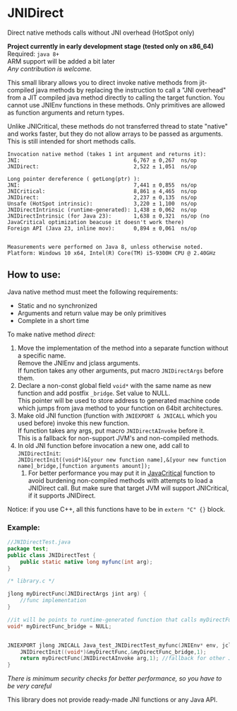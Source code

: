 # JNIDirect
Direct native methods calls without JNI overhead (HotSpot only)


**Project currently in early development stage (tested only on x86_64)**<br>
Required: `java 8+`<br>
ARM support will be added a bit later<br>
_Any contribution is welcome._

This small library allows you to direct invoke native methods from jit-compiled java methods by replacing 
the instruction to call a "JNI overhead" from a JIT compiled java method directly to calling the target function. 
You cannot use JNIEnv functions in these methods. 
Only primitives are allowed as function arguments and return types.

Unlike JNICritical, these methods do not transferred thread to state "native" and works faster, but they do not allow arrays to be passed as arguments.<br>
This is still intended for short methods calls.

```
Invocation native method (takes 1 int argument and returns it):
JNI:                                    6,767 ± 0,267  ns/op
JNIDirect:                              2,522 ± 1,051  ns/op

Long pointer dereference ( getLong(ptr) ):
JNI:                                    7,441 ± 0,855  ns/op
JNICritical:                            8,861 ± 4,465  ns/op
JNIDirect:                              2,237 ± 0,135  ns/op
Unsafe (HotSpot intrinsic):             3,220 ± 1,100  ns/op   
JNIDirectIntrinsic (runtime-generated): 1,438 ± 0,062  ns/op
JNIDirectIntrinsic (for Java 23):       1,638 ± 0,321  ns/op (no JavaCritical optimization beacuse it doesn't work there)
Foreign API (Java 23, inline mov):      0,894 ± 0,061  ns/op


Measurements were performed on Java 8, unless otherwise noted.
Platform: Windows 10 x64, Intel(R) Core(TM) i5-9300H CPU @ 2.40GHz
```

## How to use:

Java native method must meet the following requirements:
- Static and no synchronized
- Arguments and return value may be only primitives
- Complete in a short time

To make native method _direct:_
1. Move the implementation of the method into a separate 
function without a specific name. <br>
Remove the JNIEnv and jclass arguments.<br>
If function takes any other arguments, put macro `JNIDirectArgs` before them.
2. Declare a non-const global field `void*` with the same name as new function and add postfix `_bridge`. Set value to NULL.<br>
This pointer will be used to store address to generated machine code which jumps from java method to your function on 64bit architectures.
3. Make old JNI function (function with `JNIEXPORT & JNICALL` which you used before) invoke this new function.<br>
If function takes any args, put macro `JNIDirectAInvoke` before it.<br>
This is a fallback for non-support JVM's and non-compiled methods.
4. In old JNI function before invocation a new one, add call to `JNIDirectInit`:<br>
`JNIDirectInit((void*)&[your new function name],&[your new function name]_bridge,[function arguments amount]);`
    1. For better performance you may put it in [JavaCritical](https://bugs.openjdk.org/browse/JDK-7013347) function to avoid burdening non-compiled methods with attempts to load a JNIDirect call. But make sure that target JVM will support JNICritical, if it supports JNIDirect.

Notice: if you use C++, all this functions have to be in `extern "C" {}` block.

### Example:

```java
//JNIDirectTest.java
package test;
public class JNIDirectTest {
    public static native long myfunc(int arg);
}
```

```c
/* library.c */

jlong myDirectFunc(JNIDirectArgs jint arg) {
	//func implementation
}

//it will be points to runtime-generated function that calls myDirectFunc (only on 64 bit architecture, 32 bit doesn't need this)
void* myDirectFunc_bridge = NULL;


JNIEXPORT jlong JNICALL Java_test_JNIDirectTest_myfunc(JNIEnv* env, jclass caller, jint arg) {
	JNIDirectInit((void*)&myDirectFunc,&myDirectFunc_bridge,1);
	return myDirectFunc(JNIDirectAInvoke arg,1); //fallback for other JVMs and non-jit compiled methods
}
```


_There is minimum security checks for better performance, so you have to be very careful_

This library does not provide ready-made JNI functions or any Java API.
